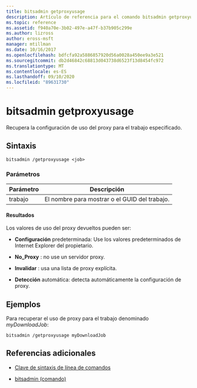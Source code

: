 ```yaml
---
title: bitsadmin getproxyusage
description: Artículo de referencia para el comando bitsadmin getproxyusage, que recupera la configuración de uso del proxy para el trabajo especificado.
ms.topic: reference
ms.assetid: f940a70e-3b02-497e-a47f-b37b905c299e
ms.author: lizross
author: eross-msft
manager: mtillman
ms.date: 10/16/2017
ms.openlocfilehash: bdfcfa92a5886857920d56a0028a450ee9a3e521
ms.sourcegitcommit: db2d46842c68813d043738d6523f13d8454fc972
ms.translationtype: MT
ms.contentlocale: es-ES
ms.lasthandoff: 09/10/2020
ms.locfileid: "89631730"
---
```

# <a name="bitsadmin-getproxyusage"></a>bitsadmin getproxyusage

Recupera la configuración de uso del proxy para el trabajo especificado.

## <a name="syntax"></a>Sintaxis

```
bitsadmin /getproxyusage <job>
```

### <a name="parameters"></a>Parámetros

| Parámetro | Descripción |
| -------------- | -------------- |
| trabajo | El nombre para mostrar o el GUID del trabajo. |

#### <a name="output"></a>Resultados

Los valores de uso del proxy devueltos pueden ser:

- **Configuración** predeterminada: Use los valores predeterminados de Internet Explorer del propietario.

- **No_Proxy** : no use un servidor proxy.

- **Invalidar** : usa una lista de proxy explícita.

- **Detección** automática: detecta automáticamente la configuración de proxy.

## <a name="examples"></a>Ejemplos

Para recuperar el uso de proxy para el trabajo denominado *myDownloadJob*:

```
bitsadmin /getproxyusage myDownloadJob
```

## <a name="additional-references"></a>Referencias adicionales

- [Clave de sintaxis de línea de comandos](command-line-syntax-key.md)

- [bitsadmin (comando)](bitsadmin.md)
